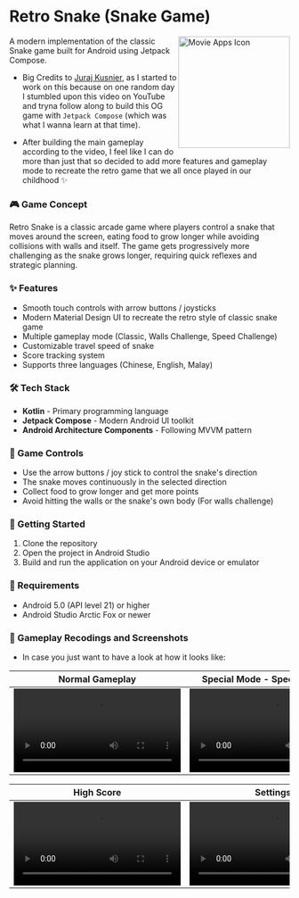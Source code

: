 # Retro Snake (Snake Game)

<img align="right" alt="Movie Apps Icon" src="https://github.com/user-attachments/assets/16571b08-f243-4e97-9641-1339a495eb08" width="200px" height="200px"/>

A modern implementation of the classic Snake game built for Android using Jetpack Compose.

- Big Credits to [Juraj Kusnier](https://youtu.be/O3vsO8CR8VI?si=fB8iqJd4ULAQESQ2), as I started to work on this because on one random day I stumbled upon this video on YouTube and tryna follow along to build this OG game with `Jetpack Compose` (which was what I wanna learn at that time). 

- After building the main gameplay according to the video, I feel like I can do more than just that so decided to add more features and gameplay mode to recreate the retro game that we all once played in our childhood ✨

<h3> 🎮 Game Concept </h3>

Retro Snake is a classic arcade game where players control a snake that moves around the screen, eating
food to grow longer while avoiding collisions with walls and itself. The game gets progressively
more challenging as the snake grows longer, requiring quick reflexes and strategic planning.

<h3> ✨ Features </h3>

- Smooth touch controls with arrow buttons / joysticks
- Modern Material Design UI to recreate the retro style of classic snake game
- Multiple gameplay mode (Classic, Walls Challenge, Speed Challenge)
- Customizable travel speed of snake
- Score tracking system
- Supports three languages (Chinese, English, Malay)

<h3> 🛠️ Tech Stack </h3>

- **Kotlin** - Primary programming language
- **Jetpack Compose** - Modern Android UI toolkit
- **Android Architecture Components** - Following MVVM pattern

<h3> 🎯 Game Controls </h3>

- Use the arrow buttons / joy stick to control the snake's direction
- The snake moves continuously in the selected direction
- Collect food to grow longer and get more points
- Avoid hitting the walls or the snake's own body (For walls challenge)

<h3> 🚀 Getting Started </h3>

1. Clone the repository
2. Open the project in Android Studio
3. Build and run the application on your Android device or emulator

<h3> 📱 Requirements </h3>

- Android 5.0 (API level 21) or higher
- Android Studio Arctic Fox or newer

<h3> 🎥 Gameplay Recodings and Screenshots </h3>

- In case you just want to have a look at how it looks like:

| Normal Gameplay | Special Mode - Speed challenge | Special Mode - Walls challenge |
|:---:|:---:|:---:|
| <video src="https://github.com/user-attachments/assets/5a0271a9-90f4-4b3a-af86-90ea79710380"/> | <video src="https://github.com/user-attachments/assets/7f9c2b7d-05a9-42a9-b2c5-b0280d5243ca" /> | <video src="https://github.com/user-attachments/assets/3c9fef21-0ab4-4cda-aded-caefb117febb"/> |

| High Score | Settings | 
|:---:|:---:|
| <video src="https://github.com/user-attachments/assets/ca92bb35-4fe4-4756-a963-c28e2526dda8"/> | <video src="https://github.com/user-attachments/assets/e00c9169-a74f-46a6-8cad-f622d065c38b"/> |

